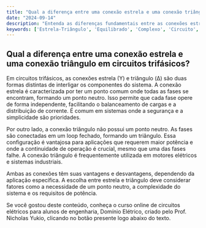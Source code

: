 ```yaml
---
title: "Qual a diferença entre uma conexão estrela e uma conexão triângulo em circuitos trifásicos?"
date: "2024-09-14"
description: "Entenda as diferenças fundamentais entre as conexões estrela e triângulo em circuitos trifásicos."
keywords: ['Estrela-Triângulo', 'Equilibrado', 'Complexo', 'Circuito', 'Monofásico', 'Conceito', 'Instantânea']
---
```


## Qual a diferença entre uma conexão estrela e uma conexão triângulo em circuitos trifásicos?

Em circuitos trifásicos, as conexões estrela (Y) e triângulo (Δ) são duas formas distintas de interligar os componentes do sistema. A conexão estrela é caracterizada por ter um ponto comum onde todas as fases se encontram, formando um ponto neutro. Isso permite que cada fase opere de forma independente, facilitando o balanceamento de cargas e a distribuição de corrente. É comum em sistemas onde a segurança e a simplicidade são prioridades.

Por outro lado, a conexão triângulo não possui um ponto neutro. As fases são conectadas em um loop fechado, formando um triângulo. Essa configuração é vantajosa para aplicações que requerem maior potência e onde a continuidade de operação é crucial, mesmo que uma das fases falhe. A conexão triângulo é frequentemente utilizada em motores elétricos e sistemas industriais.

Ambas as conexões têm suas vantagens e desvantagens, dependendo da aplicação específica. A escolha entre estrela e triângulo deve considerar fatores como a necessidade de um ponto neutro, a complexidade do sistema e os requisitos de potência.

Se você gostou deste conteúdo, conheça o curso online de circuitos elétricos para alunos de engenharia, Domínio Elétrico, criado pelo Prof. Nicholas Yukio, clicando no botão presente logo abaixo do texto.